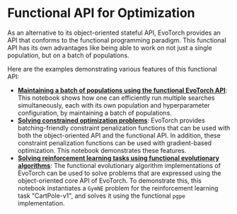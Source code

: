 # Functional API for Optimization

As an alternative to its object-oriented stateful API, EvoTorch provides an API that conforms to the functional programming paradigm. This functional API has its own advantages like being able to work on not just a single population, but on a batch of populations.

Here are the examples demonstrating various features of this functional API:

- **[Maintaining a batch of populations using the functional EvoTorch API](batched_searches.ipynb)**: This notebook shows how one can efficiently run multiple searches simultaneously, each with its own population and hyperparameter configuration, by maintaining a batch of populations.
- **[Solving constrained optimization problems](constrained.ipynb)**: EvoTorch provides batching-friendly constraint penalization functions that can be used with both the object-oriented API and the functional API. In addition, these constraint penalization functions can be used with gradient-based optimization. This notebook demonstrates these features.
- **[Solving reinforcement learning tasks using functional evolutionary algorithms](problem.ipynb)**: The functional evolutionary algorithm implementations of EvoTorch can be used to solve problems that are expressed using the object-oriented core API of EvoTorch. To demonstrate this, this notebook instantiates a `GymNE` problem for the reinforcement learning task "CartPole-v1", and solves it using the functional `pgpe` implementation.
